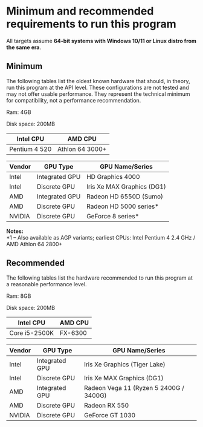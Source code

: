 # Minimum and recommended requirements to run this program

All targets assume **64-bit systems with Windows 10/11 or Linux distro from the same era**.

## Minimum

The following tables list the oldest known hardware that should, in theory, run this program at the API level. These configurations are not tested and may not offer usable performance. They represent the technical minimum for compatibility, not a performance recommendation.

Ram: 4GB

Disk space: 200MB

| Intel CPU   | AMD CPU     |
|-------------|-------------|
| Pentium 4 520 | Athlon 64 3000+ |

| Vendor  | GPU Type        | GPU Name/Series        |
|---------|-----------------|------------------------|
| Intel   | Integrated GPU  | HD Graphics 4000       |
| Intel   | Discrete GPU    | Iris Xe MAX Graphics (DG1) |
| AMD     | Integrated GPU  | Radeon HD 6550D (Sumo) |
| AMD     | Discrete GPU    | Radeon HD 5000 series* |
| NVIDIA  | Discrete GPU    | GeForce 8 series*      |

**Notes:**  
*1 – Also available as AGP variants; earliest CPUs: Intel Pentium 4 2.4 GHz / AMD Athlon 64 2800+  
	 
## Recommended

The following tables list the hardware recommended to run this program at a reasonable performance level.

Ram: 8GB

Disk space: 200MB

| Intel CPU     | AMD CPU  |
|---------------|----------|
| Core i5-2500K | FX-6300  |


| Vendor  | GPU Type        | GPU Name/Series                          |
|---------|-----------------|------------------------------------------|
| Intel   | Integrated GPU  | Iris Xe Graphics (Tiger Lake)            |
| Intel   | Discrete GPU    | Iris Xe MAX Graphics (DG1)               |
| AMD     | Integrated GPU  | Radeon Vega 11 (Ryzen 5 2400G / 3400G)   |
| AMD     | Discrete GPU    | Radeon RX 550                            |
| NVIDIA  | Discrete GPU    | GeForce GT 1030                          |